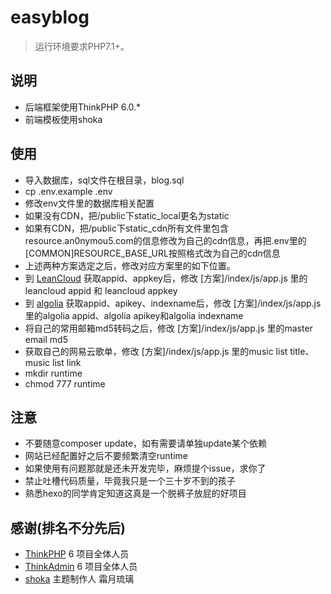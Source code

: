 easyblog
===============

> 运行环境要求PHP7.1+。

## 说明

* 后端框架使用ThinkPHP 6.0.*
* 前端模板使用shoka

## 使用

* 导入数据库，sql文件在根目录，blog.sql
* cp .env.example .env
* 修改env文件里的数据库相关配置
* 如果没有CDN，把/public下static_local更名为static
* 如果有CDN，把/public下static_cdn所有文件里包含resource.an0nymou5.com的信息修改为自己的cdn信息，再把.env里的[COMMON]RESOURCE_BASE_URL按照格式改为自己的cdn信息
* 上述两种方案选定之后，修改对应方案里的如下位置。
* 到 [LeanCloud](https://www.leancloud.cn/) 获取appid、appkey后，修改 [方案]/index/js/app.js 里的leancloud appid 和 leancloud appkey
* 到 [algolia](https://www.algolia.com/) 获取appid、apikey、indexname后，修改 [方案]/index/js/app.js 里的algolia appid、algolia apikey和algolia indexname
* 将自己的常用邮箱md5转码之后，修改 [方案]/index/js/app.js 里的master email md5
* 获取自己的网易云歌单，修改 [方案]/index/js/app.js 里的music list title、music list link
* mkdir runtime
* chmod 777 runtime

## 注意

* 不要随意composer update，如有需要请单独update某个依赖
* 网站已经配置好之后不要频繁清空runtime
* 如果使用有问题那就是还未开发完毕，麻烦提个issue，求你了
* 禁止吐槽代码质量，毕竟我只是一个三十岁不到的孩子
* 熟悉hexo的同学肯定知道这真是一个脱裤子放屁的好项目

## 感谢(排名不分先后)

* [ThinkPHP](http://www.thinkphp.cn/) 6 项目全体人员
* [ThinkAdmin](https://thinkadmin.top/) 6 项目全体人员
* [shoka](https://shoka.lostyu.me/) 主题制作人 霜月琉璃
